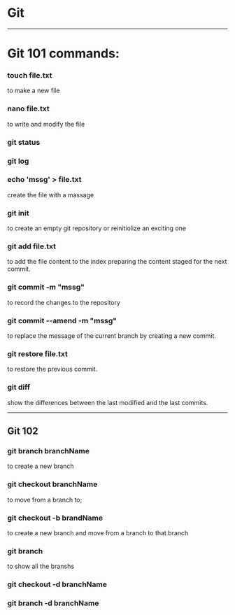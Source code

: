 # Git


***

 # Git 101 commands:
 
 
 ### touch file.txt

 to make a new file
 
 ### nano file.txt 
 
 to write and modify the file
 
 ### git status
 
 
 
 ### git log

 ### echo 'mssg' > file.txt
 
 create the file with a massage
 
 ### git init

 to create an empty git repository or reinitiolize an exciting one
 
 ### git add file.txt
 
 to add the file content to the index preparing the content staged for the next commit.
 
 ### git commit -m "mssg"
 
 to record the changes to the repository
 
 ### git commit --amend -m "mssg"
 
 to replace the message of the current branch by creating a new commit.
 
 ### git restore file.txt
 
 to restore the previous commit.
 
 ### git diff
 
 show the differences between the last modified and the last commits.
 
 
 ***
 
 ## Git 102
 
 ### git branch branchName 
 
 to create a new branch
 
 ### git checkout branchName
 
 to move from a branch to;
 
 ### git checkout -b brandName
 
 to create a new branch and move from a branch to that branch
 
 ### git branch
 
 to show all the branshs
 
 ### git checkout -d branchName
 
 ### git branch -d branchName
 
 

 
 
 
 

